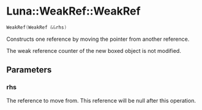 # Luna::WeakRef::WeakRef

```c++
WeakRef(WeakRef &&rhs)
```

Constructs one reference by moving the pointer from another reference. 

The weak reference counter of the new boxed object is not modified. 

## Parameters
### rhs
The reference to move from. This reference will be null after this operation. 

